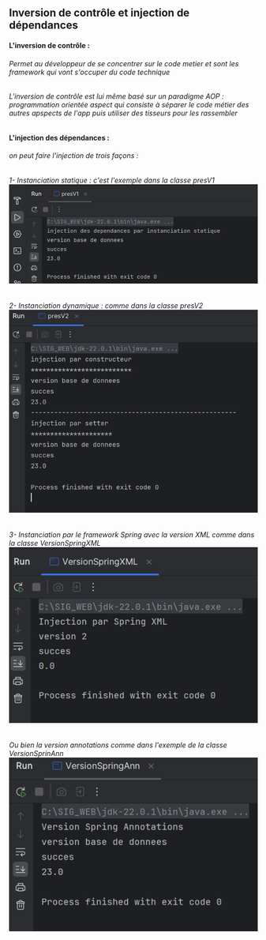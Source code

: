 <h2> Inversion de contrôle et injection de dépendances </h2>
<h4>L'inversion de contrôle : </h4><h6>Permet au développeur de se concentrer sur le code metier et sont les framework qui vont s'occuper du code technique</h6>
<h6>L'inversion de contrôle est lui même basé sur un paradigme AOP : programmation orientée aspect qui consiste à séparer le code métier des autres apspects de l'app puis utiliser des tisseurs pour les rassembler </h6>
<h4>L'injection des dépendances :</h4>
<h6> on peut faire l'injection de trois façons :</h6>
<h6>1- Instanciation statique : c'est l'exemple dans la classe presV1
<img src="captures/InstStatic.png"></h6>
<h6>2- Instanciation dynamique : comme dans la classe presV2
<img src="captures/InstDynamic.png"></h6>
<h6>3- Instanciation par le framework Spring avec la version XML comme dans la classe VersionSpringXML
<img src="captures/SpringXML.png"></h6>
<h6>Ou bien la version annotations comme dans l'exemple de la classe VersionSprinAnn
<img src="captures/SpringAnn.png"></h6>